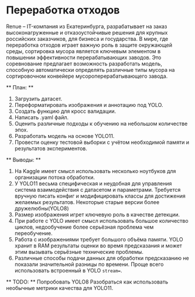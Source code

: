 # Переработка отходов

Renue – IT-компания из Екатеринбурга, разрабатывает на заказ высоконагруженные и отказоустойчивые решения для крупных российских заказчиков, для бизнеса и государства. В мире, где переработка отходов играет важную роль в защите окружающей среды, сортировка мусора является ключевым элементом в повышении эффективности перерабатывающих заводов. Это соревнование предлагает возможность разработать модель, способную автоматически определять различные типы мусора на сортировочном конвейере мусороперерабатывающего завода.

** План: **

1. Загрузить датасет.
2. Переформатировать изображения и аннотацию под YOLO.
3. Создать функцию для кросс валидации.
4. Написать .yaml файл.
6. Оценить различные подходы к обучению на небольшом количестве эпох.
5. Разработать модель на основе YOLO11.
6. Провести оценку тестовой выборки с учётом необходимой памяти и результатов экспериментов.

** Выводы: **

1. На Kaggle имеет смысл использовать несколько ноутбуков для организации потока обработки. 
2. У YOLO11 весьма специфическая и неудобная для управления система взаимодействия с датасетом и параметрами. Требуется вручную писать конфиг и модифицировать классы для достижения желаемых результатов. Некоторые старые версии более дружелюбны(YOLO8)
3. Размер изображения игрет ключевую роль в качестве детекции.
4. При работе с YOLO имеет смысл использовать большое количество циклов, недообучение более серьёзная проблема чем переобучение.
5. Работа с изображениями требует большого объёма памяти. YOLO хранит в RAM результаты оценки во время предсказания и может этим вызывать серьёзные технические проблемы.
6. Различные способы подачи данных для обработки предсказанию не показали значительной разницы по времени. Проще всего использовать встроенный в YOLO `stream=`.

** TODO: **
Попробовать YOLO8
Разобраться как использовать необычные метрики качества для YOLO11.